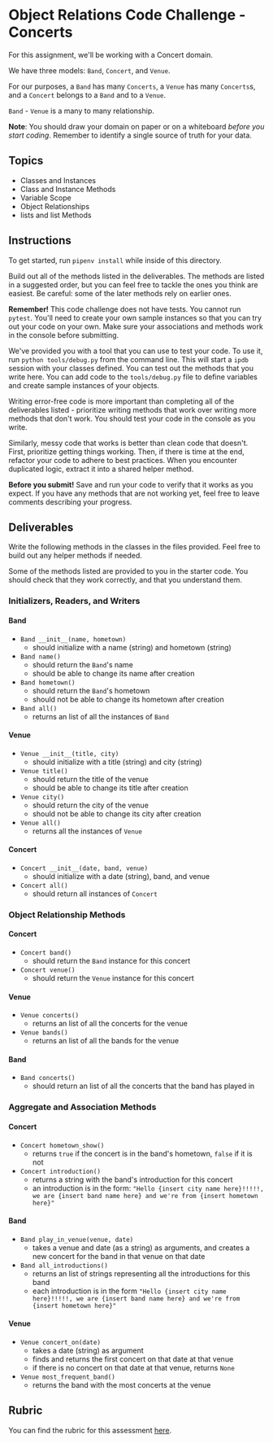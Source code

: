 # Object Relations Code Challenge - Concerts

For this assignment, we'll be working with a Concert domain.

We have three models: `Band`, `Concert`, and `Venue`.

For our purposes, a `Band` has many `Concerts`, a `Venue` has many `Concerts`s, and a `Concert` belongs to a `Band` and to a `Venue`.

`Band` - `Venue` is a many to many relationship.

**Note**: You should draw your domain on paper or on a whiteboard _before you start coding_. Remember to identify a single source of truth for your data.

## Topics

- Classes and Instances
- Class and Instance Methods
- Variable Scope
- Object Relationships
- lists and list Methods

## Instructions

To get started, run `pipenv install` while inside of this directory.

Build out all of the methods listed in the deliverables. The methods are listed in a suggested order, but you can feel free to tackle the ones you think are easiest. Be careful: some of the later methods rely on earlier ones.

**Remember!** This code challenge does not have tests. You cannot run `pytest`. You'll need to create your own sample instances so that you can try out your code on your own. Make sure your associations and methods work in the console before submitting.

We've provided you with a tool that you can use to test your code. To use it, run `python tools/debug.py` from the command line. This will start a `ipdb` session with your classes defined. You can test out the methods that you write here. You can add code to the `tools/debug.py` file to define variables and create sample instances of your objects.

Writing error-free code is more important than completing all of the deliverables listed - prioritize writing methods that work over writing more methods that don't work. You should test your code in the console as you write.

Similarly, messy code that works is better than clean code that doesn't. First, prioritize getting things working. Then, if there is time at the end, refactor your code to adhere to best practices. When you encounter duplicated logic, extract it into a shared helper method.

**Before you submit!** Save and run your code to verify that it works as you expect. If you have any methods that are not working yet, feel free to leave comments describing your progress.

## Deliverables

Write the following methods in the classes in the files provided. Feel free to build out any helper methods if needed.

Some of the methods listed are provided to you in the starter code. You should check that they work correctly, and that you understand them.

### Initializers, Readers, and Writers

#### Band

- `Band __init__(name, hometown)`
  - should initialize with a name (string) and hometown (string)
- `Band name()`
  - should return the `Band`'s name
  - should be able to change its name after creation
- `Band hometown()`
  - should return the `Band`'s hometown
  - should not be able to change its hometown after creation
- `Band all()`
  - returns an list of all the instances of `Band`

#### Venue

- `Venue __init__(title, city)`
  - should initialize with a title (string) and city (string)
- `Venue title()`
  - should return the title of the venue
  - should be able to change its title after creation
- `Venue city()`
  - should return the city of the venue
  - should not be able to change its city after creation
- `Venue all()`
  - returns all the instances of `Venue`

#### Concert

- `Concert __init__(date, band, venue)`
  - should initialize with a date (string), band, and venue
- `Concert all()`
  - should return all instances of `Concert`

### Object Relationship Methods

#### Concert

- `Concert band()`
  - should return the `Band` instance for this concert
- `Concert venue()`
  - should return the `Venue` instance for this concert

#### Venue

- `Venue concerts()`
  - returns an list of all the concerts for the venue
- `Venue bands()`
  - returns an list of all the bands for the venue

#### Band

- `Band concerts()`
  - should return an list of all the concerts that the band has played in

### Aggregate and Association Methods

#### Concert

- `Concert hometown_show()`
  - returns `true` if the concert is in the band's hometown, `false` if it is not
- `Concert introduction()`
  - returns a string with the band's introduction for this concert
  - an introduction is in the form: `"Hello {insert city name here}!!!!!, we are {insert band name here} and we're from {insert hometown here}"`

#### Band

- `Band play_in_venue(venue, date)`
  - takes a venue and date (as a string) as arguments, and creates a new concert for the band in that venue on that date
- `Band all_introductions()`
  - returns an list of strings representing all the introductions for this band
  - each introduction is in the form `"Hello {insert city name here}!!!!!, we are {insert band name here} and we're from {insert hometown here}"`

#### Venue

- `Venue concert_on(date)`
  - takes a date (string) as argument
  - finds and returns the first concert on that date at that venue
  - if there is no concert on that date at that venue, returns `None`
- `Venue most_frequent_band()`
  - returns the band with the most concerts at the venue

## Rubric

You can find the rubric for this assessment [here](https://github.com/learn-co-curriculum/se-rubrics/blob/master/module-1.md).
